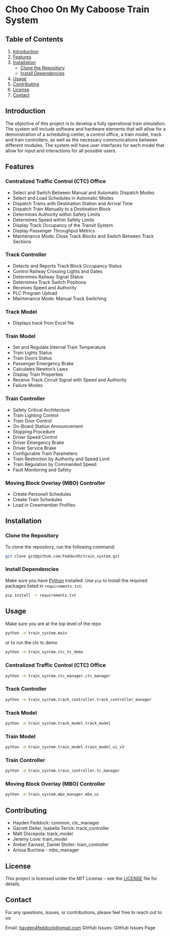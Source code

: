 # Choo Choo On My Caboose Train System

## Table of Contents
1. [Introduction](#introduction)
2. [Features](#features)
3. [Installation](#installation)
    - [Clone the Repository](#clone-the-repository)
    - [Install Dependencies](#install-dependencies)
4. [Usage](#usage)
5. [Contributing](#contributing)
6. [License](#license)
7. [Contact](#contact)

## Introduction
The objective of this project is to develop a fully operational train simulation. The system will include software and hardware elements that will allow for a demonstration of a scheduling center, a control office, a train model, track and train controllers, as well as the necessary communications between different modules. The system will have user interfaces for each model that allow for input and interactions for all possible users.

## Features

### Centralized Traffic Control (CTC) Office
- Select and Switch Between Manual and Automatic Dispatch Modes
- Select and Load Schedules in Automatic Modes
- Dispatch Trains with Destination Station and Arrival Time
- Dispatch Train Manually to a Destination Block
- Determines Authority within Safety Limits
- Determines Speed within Safety Limits
- Display Track Occupancy of the Transit System
- Display Passenger Throughput Metrics
- Maintenance Mode: Close Track Blocks and Switch Between Track Sections

### Track Controller
- Detects and Reports Track Block Occupancy Status
- Control Railway Crossing Lights and Gates
- Determines Railway Signal Status
- Determines Track Switch Positions
- Receives Speed and Authority
- PLC Program Upload
- Maintenance Mode: Manual Track Switching

### Track Model
- Displays track from Excel file

### Train Model
- Set and Regulate Internal Train Temperature
- Train Lights Status
- Train Doors Status
- Passenger Emergency Brake
- Calculates Newton’s Laws
- Display Train Properties
- Receive Track Circuit Signal with Speed and Authority
- Failure Modes

### Train Controller
- Safety Critical Architecture
- Train Lighting Control
- Train Door Control
- On-Board Station Announcement 
- Stopping Procedure
- Driver Speed Control
- Driver Emergency Brake
- Driver Service Brake
- Configurable Train Parameters
- Train Restriction by Authority and Speed Limit
- Train Regulation by Commanded Speed
- Fault Monitoring and Safety

### Moving Block Overlay (MBO) Controller
- Create Personell Schedules
- Create Train Schedules
- Load in Crewmember Profiles

## Installation

### Clone the Repository
To clone the repository, run the following command:

```bash
git clone git@github.com:Feddockh/train_system.git
```

### Install Dependencies
Make sure you have [Python](https://www.python.org/) installed. Use `pip` to install the required packages listed in `requirements.txt`:

```bash
pip install -r requirements.txt
```

## Usage
Make sure you are at the top level of the repo
```bash
python -m train_system.main
```
or to run the ctc tc demo
```bash
python -m train_system.ctc_tc_demo
```

### Centralized Traffic Control (CTC) Office
```bash
python -m train_system.ctc_manager.ctc_manager
```

### Track Controller
```bash
python -m train_system.track_controller.track_controller_manager
```

### Track Model
```bash
python -m train_system.track_model.track_model
```

### Train Model
```bash
python -m train_system.train_model.train_model_ui_v3
```

### Train Controller
```bash
python -m train_system.train_controller.tc_manager
```

### Moving Block Overlay (MBO) Controller
```bash
python -m train_system.mbo_manager.mbo_ui
```

## Contributing
- Hayden Feddock: common, ctc_manager
- Garrett Deller, Isabella Terick: track_controller
- Matt Discepola: track_model
- Jeremy Love: train_model
- Amber Earnest, Daniel Stoller: train_controller
- Arissa Buchina - mbo_manager

## License
This project is licensed under the MIT License - see the [LICENSE](LICENSE) file for details.

## Contact
For any questions, issues, or contributions, please feel free to reach out to us:

Email: hayden4feddock@gmail.com
GitHub Issues: GitHub Issues Page
